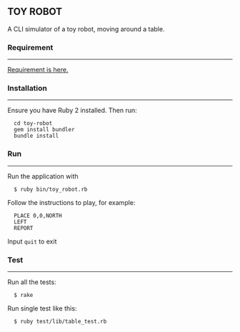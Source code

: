 ## TOY ROBOT

A CLI simulator of a toy robot, moving around a table.

### Requirement
---
[Requirement is here.](https://gist.github.com/owenbyrne/5e3cacfba369725f82a7655b5293fa7b)

### Installation
---
Ensure you have Ruby 2 installed. Then run:

```
  cd toy-robot
  gem install bundler
  bundle install
```

### Run
---
Run the application with

```
  $ ruby bin/toy_robot.rb
```

Follow the instructions to play, for example:

```
  PLACE 0,0,NORTH
  LEFT
  REPORT
```

Input `quit` to exit

### Test
---
Run all the tests:

```
  $ rake
```

Run single test like this:

```
  $ ruby test/lib/table_test.rb
```
